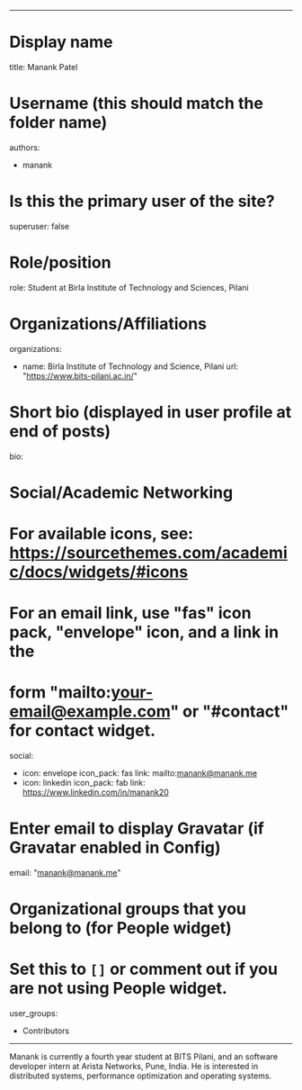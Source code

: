 
---
# Display name
title: Manank Patel 

# Username (this should match the folder name)
authors:
  - manank

# Is this the primary user of the site?
superuser: false

# Role/position
role: Student at Birla Institute of Technology and Sciences, Pilani

# Organizations/Affiliations
organizations:
  - name: Birla Institute of Technology and Science, Pilani 
    url: "https://www.bits-pilani.ac.in/"

# Short bio (displayed in user profile at end of posts)
bio:

# Social/Academic Networking
# For available icons, see: https://sourcethemes.com/academic/docs/widgets/#icons
#   For an email link, use "fas" icon pack, "envelope" icon, and a link in the
#   form "mailto:your-email@example.com" or "#contact" for contact widget.
social:
  - icon: envelope
    icon_pack: fas
    link: mailto:manank@manank.me
  - icon: linkedin
    icon_pack: fab
    link: https://www.linkedin.com/in/manank20

# Enter email to display Gravatar (if Gravatar enabled in Config)
email: "manank@manank.me"

# Organizational groups that you belong to (for People widget)
#   Set this to `[]` or comment out if you are not using People widget.
user_groups:
  - Contributors
---

Manank is currently a fourth year student at BITS Pilani, and an software developer intern at Arista Networks, Pune, India. He is interested in distributed systems, performance optimization and operating systems.
